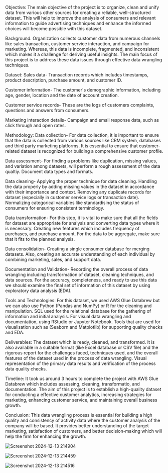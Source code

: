 Objective:
The main objective of the project is to organize, clean and unify data from various other sources for creating a reliable, well-structured dataset. This will help to improve the analysis of consumers and relevant information to guide advertising techniques and enhance the informed choices will become possible with this dataset. 

Background:
Organization collects customer data from numerous channels like sales transaction, customer service interaction, and campaign for marketing. Whereas, this data is incomplete, fragmented, and inconsistent which makes it a challenge for deriving useful insights. The main focus of this project is to address these data issues through effective data wrangling techniques.

Dataset:
Sales data- Transaction records which includes timestamps, product description, purchase amount, and customer ID.

Customer information- The customer's demographic information, including age, gender, location and the date of account creation. 

Customer service records- These are the logs of customers complaints, questions and answers from consumers.

Marketing interaction details- Campaign and email response data, such as click through and open rates. 

Methodology:
Data collection- For data collection, it is important to ensure that the data is collected from various sources like CRM system, databases and third party marketing platforms. It is essential to ensure that customer-related dataset is recognized for building a comprehensive customer profile. 

Data assessment- For finding a problems like duplication, missing values, and variation among datasets, will perform a rough assessment of the data qualtiy. Document data types and formats. 

Data cleaning- Applying the proper technique for data cleaning. Handling the data properly by adding missing values in the dataset in accordance with their importance and context. Removing any duplicate records for dataset (especially in customer service logs or transaction date). Normalizing categorical variables like standardising the status of consumers for ensuring consistent terminology.

Data transformation- For this step, it is vital to make sure that all the fields for dataset are appropriate for analysis and converting data types where it is necessary. Creating new features which includes frequency of purchases, and purchase amount. For the data to be aggregate, make sure that it fits to the planned analysis.

Data consolidation- Creating a single consumer database for merging datasets. Also, creating an accurate understanding of each individual by combining marketing, sales, and support data.

Documentation and Validation- Recording the overall process of data wrangling including transformation of dataset, cleaning techniques, and data sources. For the accuracy, completeness, and ready to use this data we should examine the final set of information of this dataset by using exploratory data analysis (EDA).

Tools and Technologies:
For this dataset, we used AWS Glue Databrew but we can also use Python (Pandas and NumPy) or R for the cleaning and manipulation. SQL used for the relational database for the gathering of information and initial analysis. For visual data wrangling and documentation, using RStudio or Jupyter Notebook. Tools that are used for visualisation such as (Seaborn and Matplotlib) for supporting quality checks and EDA. 

Deliverables:
The dataset which is ready, cleaned, and transformed. It is also available in a suitable format (like Excel database or CSV file) and the rigorous report for the challenges faced, techniques used, and the overall features of the dataset used in the process of data wrangling. Visual representation of the primary data results and verification of the process data quality checks.

Timeline:
It took us around 3 hours to complete the project with AWS Glue Databrew which includes assessing, cleaning, transformatio, and documentation. The aim of this project is to establish a high-quality dataset for conducting a effective customer analytics, increasing strategies for marketing, enhancing customer service, and maintaining overall business growth. 

Conclusion:
This data wrangling process is essential for building a high quality and consistency of activity data where the customer analysis of the company will be based. It provides better understanding of the target marketing, satisfaction of customers, and better decision-making which will help the firm for enhancing the growth. 


![Screenshot 2024-12-13 214904](https://github.com/user-attachments/assets/6e3a91cd-57b2-4441-999c-138a6a9ab864)

![Screenshot 2024-12-13 214459](https://github.com/user-attachments/assets/ba809a29-48fb-4646-b7fa-028e4b3b0e9d)

![Screenshot 2024-12-13 214516](https://github.com/user-attachments/assets/dc3dd15f-85ae-40b1-a254-8c1154600c5a)



